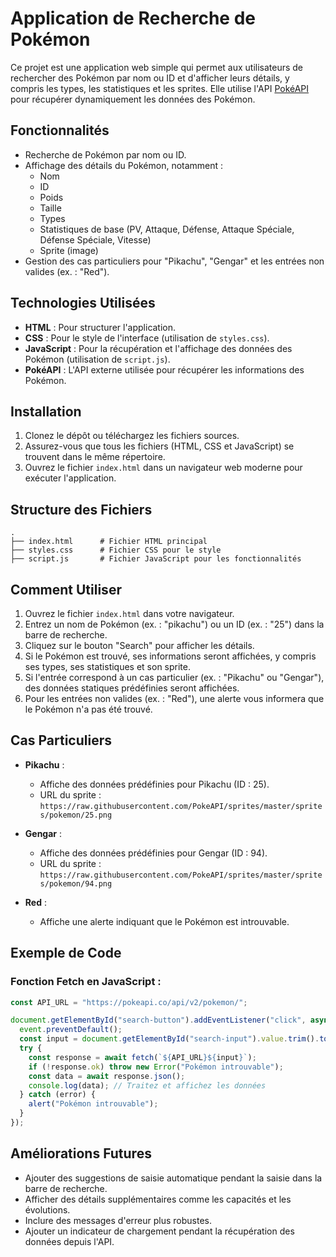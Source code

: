 # Application de Recherche de Pokémon

Ce projet est une application web simple qui permet aux utilisateurs de rechercher des Pokémon par nom ou ID et d'afficher leurs détails, y compris les types, les statistiques et les sprites. Elle utilise l'API [PokéAPI](https://pokeapi.co/) pour récupérer dynamiquement les données des Pokémon.

## Fonctionnalités

- Recherche de Pokémon par nom ou ID.
- Affichage des détails du Pokémon, notamment :
  - Nom
  - ID
  - Poids
  - Taille
  - Types
  - Statistiques de base (PV, Attaque, Défense, Attaque Spéciale, Défense Spéciale, Vitesse)
  - Sprite (image)
- Gestion des cas particuliers pour "Pikachu", "Gengar" et les entrées non valides (ex. : "Red").

## Technologies Utilisées

- **HTML** : Pour structurer l'application.
- **CSS** : Pour le style de l'interface (utilisation de `styles.css`).
- **JavaScript** : Pour la récupération et l'affichage des données des Pokémon (utilisation de `script.js`).
- **PokéAPI** : L'API externe utilisée pour récupérer les informations des Pokémon.

## Installation

1. Clonez le dépôt ou téléchargez les fichiers sources.
2. Assurez-vous que tous les fichiers (HTML, CSS et JavaScript) se trouvent dans le même répertoire.
3. Ouvrez le fichier `index.html` dans un navigateur web moderne pour exécuter l'application.

## Structure des Fichiers

```
.
├── index.html      # Fichier HTML principal
├── styles.css      # Fichier CSS pour le style
├── script.js       # Fichier JavaScript pour les fonctionnalités
```

## Comment Utiliser

1. Ouvrez le fichier `index.html` dans votre navigateur.
2. Entrez un nom de Pokémon (ex. : "pikachu") ou un ID (ex. : "25") dans la barre de recherche.
3. Cliquez sur le bouton "Search" pour afficher les détails.
4. Si le Pokémon est trouvé, ses informations seront affichées, y compris ses types, ses statistiques et son sprite.
5. Si l'entrée correspond à un cas particulier (ex. : "Pikachu" ou "Gengar"), des données statiques prédéfinies seront affichées.
6. Pour les entrées non valides (ex. : "Red"), une alerte vous informera que le Pokémon n'a pas été trouvé.

## Cas Particuliers

- **Pikachu** :
  - Affiche des données prédéfinies pour Pikachu (ID : 25).
  - URL du sprite : `https://raw.githubusercontent.com/PokeAPI/sprites/master/sprites/pokemon/25.png`

- **Gengar** :
  - Affiche des données prédéfinies pour Gengar (ID : 94).
  - URL du sprite : `https://raw.githubusercontent.com/PokeAPI/sprites/master/sprites/pokemon/94.png`

- **Red** :
  - Affiche une alerte indiquant que le Pokémon est introuvable.

## Exemple de Code

### Fonction Fetch en JavaScript :

```javascript
const API_URL = "https://pokeapi.co/api/v2/pokemon/";

document.getElementById("search-button").addEventListener("click", async (event) => {
  event.preventDefault();
  const input = document.getElementById("search-input").value.trim().toLowerCase();
  try {
    const response = await fetch(`${API_URL}${input}`);
    if (!response.ok) throw new Error("Pokémon introuvable");
    const data = await response.json();
    console.log(data); // Traitez et affichez les données
  } catch (error) {
    alert("Pokémon introuvable");
  }
});
```

## Améliorations Futures

- Ajouter des suggestions de saisie automatique pendant la saisie dans la barre de recherche.
- Afficher des détails supplémentaires comme les capacités et les évolutions.
- Inclure des messages d'erreur plus robustes.
- Ajouter un indicateur de chargement pendant la récupération des données depuis l'API.





